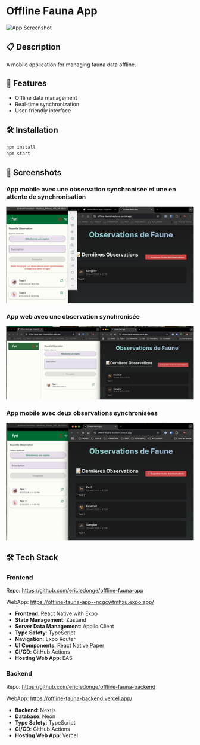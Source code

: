 # Offline Fauna App

![App Screenshot](./screenshots/app-preview.png)

## 📋 Description

A mobile application for managing fauna data offline.

## 🚀 Features

- Offline data management
- Real-time synchronization
- User-friendly interface

## 🛠️ Installation

```bash
npm install
npm start
```

## 📸 Screenshots

### App mobile avec une observation synchronisée et une en attente de synchronisation

![Feature 1](./screenshots/1.png)

### App web avec une observation synchronisée

![Feature 2](./screenshots/2.png)

### App mobile avec deux observations synchronisées

![Feature 2](./screenshots/3.png)

## 🛠️ Tech Stack

### Frontend

Repo: https://github.com/ericledonge/offline-fauna-app

WebApp: https://offline-fauna-app--ncgcwtmhxu.expo.app/

- **Frontend**: React Native with Expo
- **State Management**: Zustand
- **Server Data Management**: Apollo Client
- **Type Safety**: TypeScript
- **Navigation**: Expo Router
- **UI Components**: React Native Paper
- **CI/CD**: GitHub Actions
- **Hosting Web App**: EAS

### Backend

Repo: https://github.com/ericledonge/offline-fauna-backend

WebApp: https://offline-fauna-backend.vercel.app/

- **Backend**: Nextjs
- **Database**: Neon
- **Type Safety**: TypeScript
- **CI/CD**: GitHub Actions
- **Hosting Web App**: Vercel

